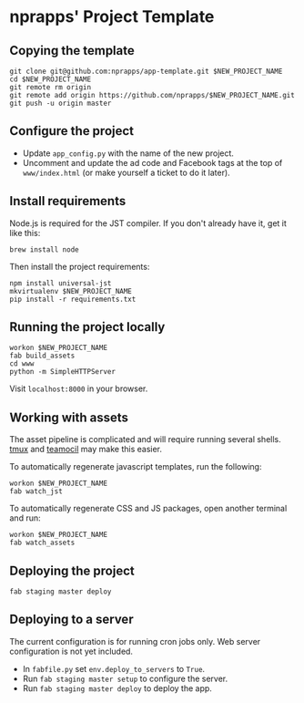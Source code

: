 nprapps' Project Template
=========================

Copying the template
--------------------

```
git clone git@github.com:nprapps/app-template.git $NEW_PROJECT_NAME
cd $NEW_PROJECT_NAME
git remote rm origin
git remote add origin https://github.com/nprapps/$NEW_PROJECT_NAME.git
git push -u origin master
```

Configure the project
---------------------

* Update ``app_config.py`` with the name of the new project.
* Uncomment and update the ad code and Facebook tags at the top of ``www/index.html`` (or make yourself a ticket to do it later).

Install requirements
--------------------

Node.js is required for the JST compiler. If you don't already have it, get it like this:

```
brew install node
```

Then install the project requirements:

```
npm install universal-jst
mkvirtualenv $NEW_PROJECT_NAME
pip install -r requirements.txt
```

Running the project locally
---------------------------

```
workon $NEW_PROJECT_NAME
fab build_assets
cd www
python -m SimpleHTTPServer
```

Visit ``localhost:8000`` in your browser.

Working with assets
-------------------

The asset pipeline is complicated and will require running several shells. [tmux](http://tmux.sourceforge.net/) and [teamocil](https://github.com/remiprev/teamocil) may make this easier.

To automatically regenerate javascript templates, run the following:

```
workon $NEW_PROJECT_NAME
fab watch_jst
```

To automatically regenerate CSS and JS packages, open another terminal and run:

```
workon $NEW_PROJECT_NAME
fab watch_assets
```

Deploying the project
---------------------

```
fab staging master deploy
```

Deploying to a server
---------------------

The current configuration is for running cron jobs only. Web server configuration is not yet included.

* In ``fabfile.py`` set ``env.deploy_to_servers`` to ``True``.
* Run ``fab staging master setup`` to configure the server.
* Run ``fab staging master deploy`` to deploy the app. 
